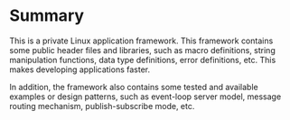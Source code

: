 # Summary
This is a private Linux application framework. This framework contains some public header files and libraries, such as macro definitions, string manipulation functions, data type definitions, error definitions, etc. This makes developing applications faster.

 In addition, the framework also contains some tested and available examples or design patterns, such as event-loop server model, message routing mechanism, publish-subscribe mode, etc.
